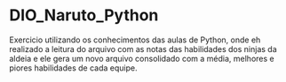 # DIO_Naruto_Python

Exercicio utilizando os conhecimentos das aulas de Python, onde eh realizado a leitura do arquivo com as notas das habilidades dos ninjas da aldeia e 
ele gera um novo arquivo consolidado com a média, melhores e piores habilidades de cada equipe.

